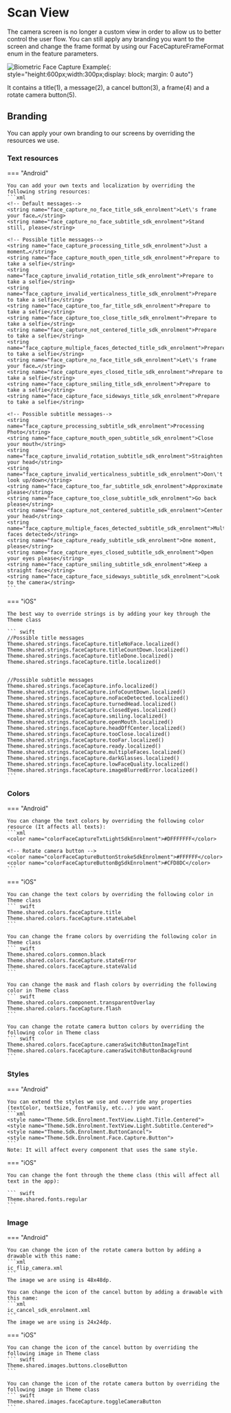 # Scan View

The camera screen is no longer a custom view in order to allow us to better control the user flow.
You can still apply any branding you want to the screen and change the frame format by using our FaceCaptureFrameFormat enum in the feature parameters.

![Biometric Face Capture Example](Assets/FC_Capture.PNG "Biometric Face Capture Default Scan Screen"){: style="height:600px;width:300px;display: block; margin: 0 auto"}

It contains a title(1), a message(2), a cancel button(3), a frame(4) and a rotate camera button(5).

## Branding

You can apply your own branding to our screens by overriding the resources we use.

### Text resources

=== "Android"

    You can add your own texts and localization by overriding the following string resources:
    ```xml
    <!-- Default messages-->
    <string name="face_capture_no_face_title_sdk_enrolment">Let\'s frame your face…</string>
    <string name="face_capture_no_face_subtitle_sdk_enrolment">Stand still, please</string>
    
    <!-- Possible title messages-->
    <string name="face_capture_processing_title_sdk_enrolment">Just a moment…</string>
    <string name="face_capture_mouth_open_title_sdk_enrolment">Prepare to take a selfie</string>
    <string name="face_capture_invalid_rotation_title_sdk_enrolment">Prepare to take a selfie</string>
    <string name="face_capture_invalid_verticalness_title_sdk_enrolment">Prepare to take a selfie</string>
    <string name="face_capture_too_far_title_sdk_enrolment">Prepare to take a selfie</string>
    <string name="face_capture_too_close_title_sdk_enrolment">Prepare to take a selfie</string>
    <string name="face_capture_not_centered_title_sdk_enrolment">Prepare to take a selfie</string>
    <string name="face_capture_multiple_faces_detected_title_sdk_enrolment">Prepare to take a selfie</string>
    <string name="face_capture_no_face_title_sdk_enrolment">Let\'s frame your face…</string>
    <string name="face_capture_eyes_closed_title_sdk_enrolment">Prepare to take a selfie</string>
    <string name="face_capture_smiling_title_sdk_enrolment">Prepare to take a selfie</string>
    <string name="face_capture_face_sideways_title_sdk_enrolment">Prepare to take a selfie</string>

    <!-- Possible subtitle messages-->
    <string name="face_capture_processing_subtitle_sdk_enrolment">Processing Photo</string>
    <string name="face_capture_mouth_open_subtitle_sdk_enrolment">Close your mouth</string>
    <string name="face_capture_invalid_rotation_subtitle_sdk_enrolment">Straighten your head</string>
    <string name="face_capture_invalid_verticalness_subtitle_sdk_enrolment">Don\'t look up/down</string>
    <string name="face_capture_too_far_subtitle_sdk_enrolment">Approximate please</string>
    <string name="face_capture_too_close_subtitle_sdk_enrolment">Go back please</string>
    <string name="face_capture_not_centered_subtitle_sdk_enrolment">Center your head</string>
    <string name="face_capture_multiple_faces_detected_subtitle_sdk_enrolment">Multiple faces detected</string>
    <string name="face_capture_ready_subtitle_sdk_enrolment">One moment, please</string>
    <string name="face_capture_eyes_closed_subtitle_sdk_enrolment">Open your eyes please</string>
    <string name="face_capture_smiling_subtitle_sdk_enrolment">Keep a straight face</string>
    <string name="face_capture_face_sideways_subtitle_sdk_enrolment">Look to the camera</string>
    ```

=== "iOS"

    The best way to override strings is by adding your key through the Theme class  
    
    ``` swift
    //Possible title messages
    Theme.shared.strings.faceCapture.titleNoFace.localized()
    Theme.shared.strings.faceCapture.titleCountDown.localized()
    Theme.shared.strings.faceCapture.titleDone.localized()
    Theme.shared.strings.faceCapture.title.localized()

    
    //Possible subtitle messages
    Theme.shared.strings.faceCapture.info.localized()
    Theme.shared.strings.faceCapture.infoCountDown.localized()
    Theme.shared.strings.faceCapture.noFaceDetected.localized()
    Theme.shared.strings.faceCapture.turnedHead.localized()
    Theme.shared.strings.faceCapture.closedEyes.localized()
    Theme.shared.strings.faceCapture.smiling.localized()
    Theme.shared.strings.faceCapture.openMouth.localized()
    Theme.shared.strings.faceCapture.headOffCenter.localized()
    Theme.shared.strings.faceCapture.tooClose.localized()
    Theme.shared.strings.faceCapture.tooFar.localized()
    Theme.shared.strings.faceCapture.ready.localized()
    Theme.shared.strings.faceCapture.multipleFaces.localized()
    Theme.shared.strings.faceCapture.darkGlasses.localized()
    Theme.shared.strings.faceCapture.lowFaceQuality.localized()
    Theme.shared.strings.faceCapture.imageBlurredError.localized()
    ```

### Colors
=== "Android"

    You can change the text colors by overriding the following color resource (It affects all texts):
    ```xml
    <color name="colorFaceCaptureTxtLightSdkEnrolment">#DFFFFFFF</color>

    <!-- Rotate camera button -->
    <color name="colorFaceCaptureButtonStrokeSdkEnrolment">#FFFFFF</color>
    <color name="colorFaceCaptureButtonBgSdkEnrolment">#CFD8DC</color>
    ```

=== "iOS"

    You can change the text colors by overriding the following color in Theme class
    ``` swift
    Theme.shared.colors.faceCapture.title
    Theme.shared.colors.faceCapture.stateLabel
    ```
    
    You can change the frame colors by overriding the following color in Theme class
    ``` swift
    Theme.shared.colors.common.black
    Theme.shared.colors.faceCapture.stateError
    Theme.shared.colors.faceCapture.stateValid
    ```
    
    You can change the mask and flash colors by overriding the following color in Theme class
    ``` swift                            
    Theme.shared.colors.component.transparentOverlay
    Theme.shared.colors.faceCapture.flash
    ```
    
    You can change the rotate camera button colors by overriding the following color in Theme class
    ``` swift                                                    
    Theme.shared.colors.faceCapture.cameraSwitchButtonImageTint
    Theme.shared.colors.faceCapture.cameraSwitchButtonBackground
    ```

### Styles
=== "Android"

    You can extend the styles we use and override any properties (textColor, textSize, fontFamily, etc...) you want.
    ```xml
    <style name="Theme.Sdk.Enrolment.TextView.Light.Title.Centered">
    <style name="Theme.Sdk.Enrolment.TextView.Light.Subtitle.Centered">
    <style name="Theme.Sdk.Enrolment.ButtonCancel">
    <style name="Theme.Sdk.Enrolment.Face.Capture.Button">
    ```
    Note: It will affect every component that uses the same style.

=== "iOS"

    You can change the font through the theme class (this will affect all text in the app):
    
    ``` swift
    Theme.shared.fonts.regular
    ```

### Image

=== "Android"

    You can change the icon of the rotate camera button by adding a drawable with this name:
    ```xml
    ic_flip_camera.xml
    ```
    The image we are using is 48x48dp.

    You can change the icon of the cancel button by adding a drawable with this name:
    ```xml
    ic_cancel_sdk_enrolment.xml
    ```
    The image we are using is 24x24dp.

=== "iOS"

    You can change the icon of the cancel button by overriding the following image in Theme class
    ``` swift
    Theme.shared.images.buttons.closeButton
    ```

    You can change the icon of the rotate camera button by overriding the following image in Theme class
    ``` swift
    Theme.shared.images.faceCapture.toggleCameraButton
    ```
